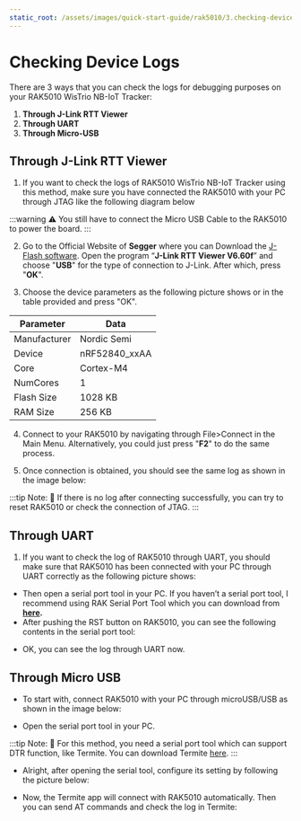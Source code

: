 ```yaml
---
static_root: /assets/images/quick-start-guide/rak5010/3.checking-device-logs
---
```

# Checking Device Logs

There are 3 ways that you can check the logs for debugging purposes on your RAK5010 WisTrio NB-IoT Tracker:

1. **Through J-Link RTT Viewer**
2. **Through UART**
3. **Through Micro-USB**

## Through J-Link RTT Viewer

1. If you want to check the logs of RAK5010 WisTrio NB-IoT Tracker using this method, make sure you have connected the RAK5010 with your PC through JTAG like the following diagram below


<rk-img
  :src="`${$frontmatter.static_root}/rrktg8blr065uoa0irl1.jpg`"
  width="100%"
  figure-number="1"
  caption="RAK5010 and PC Connection through JTAG"
/>  

:::warning
:warning: You still have to connect the Micro USB Cable to the RAK5010 to power the board.
:::

2. Go to the Official Website of **Segger** where you can Download the [J-Flash software](https://www.segger.com/products/debug-probes/j-link/tools/j-flash/about-j-flash/). Open the program “**J-Link RTT Viewer V6.60f**” and choose "**USB**" for the type of connection to J-Link. After which, press "**OK**".

<rk-img
  :src="`${$frontmatter.static_root}/xgdllxo7gb3ks0y3tbch.png`"
  width="100%"
  figure-number="2"
  caption="J-Link RTT Viewer"
/>  

3. Choose the device parameters as the following picture shows or in the table provided and press "OK".

<rk-img
  :src="`${$frontmatter.static_root}/wmoh5e7i8n6gxxr9h4o9.png`"
  width="100%"
  figure-number="3"
  caption="J-Link Target Device Settings"
/>  

| Parameter | Data | 
| ---- | ---- | 
| Manufacturer | Nordic Semi | 
| Device | nRF52840\_xxAA | 
| Core | Cortex-M4 | 
| NumCores | 1 | 
| Flash Size | 1028 KB | 
| RAM Size | 256 KB | 


4. Connect to your RAK5010 by navigating through File>Connect in the Main Menu. Alternatively, you could just press "**F2**" to do the same process.

<rk-img
  :src="`${$frontmatter.static_root}/jrqm79eoaojwuynzdu1t.jpg`"
  width="100%"
  figure-number="4"
  caption="Connecting in J-Link RTT Viewer"
/>  

5. Once connection is obtained, you should see the same log as shown in the image below:

<rk-img
  :src="`${$frontmatter.static_root}/uku52cmdo7ccdzwbwubz.png`"
  width="100%"
  figure-number="5"
  caption="J-Link RTT Viewer showing RAK5010 Logs"
/>  

:::tip Note:
:pencil: If there is no log after connecting successfully, you can try to reset RAK5010 or check the connection of JTAG.
:::


## Through UART

1. If you want to check the log of RAK5010 through UART, you should make sure that RAK5010 has been connected with your PC through UART correctly as the following picture shows:

<rk-img
  :src="`${$frontmatter.static_root}/vnimzkp0kinl9ri7y3zm.jpg`"
  width="100%"
  figure-number="6"
  caption="RAK5010 and USB-UART Connection"
/>  


- Then open a serial port tool in your PC. If you haven’t a serial port tool, I recommend using RAK Serial Port Tool which you can download from **[here](https://downloads.rakwireless.com/en/LoRa/Tools/RAK_SERIAL_PORT_TOOL_V1.2.1.zip).**
- After pushing the RST button on RAK5010, you can see the following contents in the serial port tool:

<rk-img
  :src="`${$frontmatter.static_root}/qsst0fqcss6tlwofo9ex.jpg`"
  width="50%"
  figure-number="7"
  caption="RAK Serial Port Tool"
/>  

- OK, you can see the log through UART now.

## Through Micro USB

- To start with, connect RAK5010 with your PC through microUSB/USB as shown in the image below:

<rk-img
  :src="`${$frontmatter.static_root}/cjkxyja4hkqovtiddklj.jpg`"
  width="100%"
  figure-number="8"
  caption="MicroUSB Interface for RAK5010"
/>  

- Open the serial port tool in your PC.

:::tip Note:
:pencil: For this method, you need a serial port tool which can support DTR function, like Termite. You can download Termite [here](https:\/\/www.compuphase.com\/software_termite.htm).
:::

- Alright, after opening the serial tool, configure its setting by following the picture below:

<rk-img
  :src="`${$frontmatter.static_root}/gpubckbaii9vocy1h32u.png`"
  width="100%"
  figure-number="9"
  caption="Termite Configuration Enabling DTR"
/>  

- Now, the Termite app will connect with RAK5010 automatically. Then you can send AT commands and check the log in Termite:

<rk-img
  :src="`${$frontmatter.static_root}/hqfcunna1swkknili72n.png`"
  width="100%"
  figure-number="10"
  caption="Checked Log in Termite"
/>  

